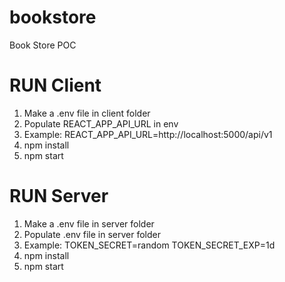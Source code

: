 # bookstore
Book Store POC

# RUN Client 

1. Make a .env file in client folder
2. Populate REACT_APP_API_URL in env
3. Example: REACT_APP_API_URL=http://localhost:5000/api/v1
4. npm install 
5. npm start

# RUN Server
1. Make a .env file in server folder
2. Populate .env file in server folder
3. Example: 
    TOKEN_SECRET=random
    TOKEN_SECRET_EXP=1d
4. npm install
5. npm start

